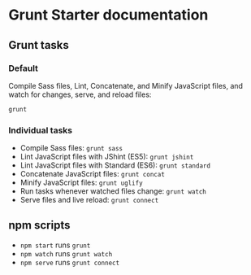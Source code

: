 # Grunt Starter documentation

## Grunt tasks

### Default

Compile Sass files, Lint, Concatenate, and Minify JavaScript files, and watch for changes, serve, and reload files:

```bash
grunt
```

### Individual tasks

- Compile Sass files: `grunt sass`
- Lint JavaScript files with JShint (ES5): `grunt jshint`
- Lint JavaScript files with Standard (ES6): `grunt standard`
- Concatenate JavaScript files: `grunt concat`
- Minify JavaScript files: `grunt uglify`
- Run tasks whenever watched files change: `grunt watch`
- Serve files and live reload: `grunt connect`

## npm scripts

- `npm start` runs `grunt`
- `npm watch` runs `grunt watch`
- `npm serve` runs `grunt connect`
